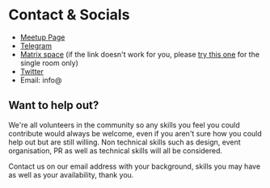# Contact & Socials

* [Meetup Page](https://www.meetup.com/Dublin-Linux-Community?target=_blank)
* [Telegram](../telegram)
* [Matrix space](../matrix) (if the link doesn't work for you, please [try this one](../matrix-room) for the single room only)
* [Twitter](https://twitter.com/dublinlinux?target=_blank)
* Email: info@

## Want to help out?

We're all volunteers in the community so any skills you feel you could contribute would always be welcome, even if you aren't sure how you could help out but are still willing. Non technical skills such as design, event organisation, PR as well as technical skills will all be considered.

Contact us on our email address with your background, skills you may have as well as your availability, thank you.
